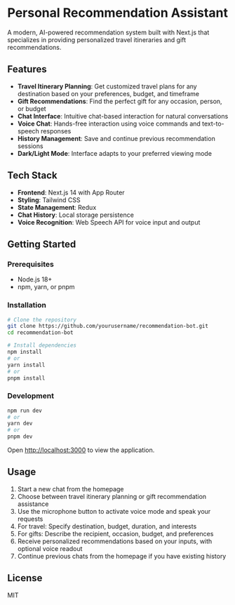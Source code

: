 # Personal Recommendation Assistant

A modern, AI-powered recommendation system built with Next.js that specializes in providing personalized travel itineraries and gift recommendations.

## Features

- **Travel Itinerary Planning**: Get customized travel plans for any destination based on your preferences, budget, and timeframe
- **Gift Recommendations**: Find the perfect gift for any occasion, person, or budget
- **Chat Interface**: Intuitive chat-based interaction for natural conversations
- **Voice Chat**: Hands-free interaction using voice commands and text-to-speech responses
- **History Management**: Save and continue previous recommendation sessions
- **Dark/Light Mode**: Interface adapts to your preferred viewing mode


## Tech Stack

- **Frontend**: Next.js 14 with App Router
- **Styling**: Tailwind CSS
- **State Management**: Redux
- **Chat History**: Local storage persistence
- **Voice Recognition**: Web Speech API for voice input and output

## Getting Started

### Prerequisites

- Node.js 18+ 
- npm, yarn, or pnpm

### Installation

```bash
# Clone the repository
git clone https://github.com/yourusername/recommendation-bot.git
cd recommendation-bot

# Install dependencies
npm install
# or
yarn install
# or
pnpm install
```

### Development

```bash
npm run dev
# or
yarn dev
# or
pnpm dev
```

Open [http://localhost:3000](http://localhost:3000) to view the application.

## Usage

1. Start a new chat from the homepage
2. Choose between travel itinerary planning or gift recommendation assistance
3. Use the microphone button to activate voice mode and speak your requests
4. For travel: Specify destination, budget, duration, and interests
5. For gifts: Describe the recipient, occasion, budget, and preferences
6. Receive personalized recommendations based on your inputs, with optional voice readout
7. Continue previous chats from the homepage if you have existing history

## License

MIT
